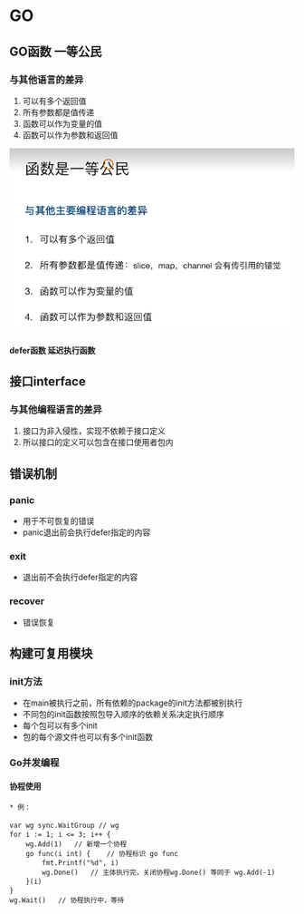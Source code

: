 # GO

## GO函数 一等公民

### 与其他语言的差异

1. 可以有多个返回值
2. 所有参数都是值传递
3. 函数可以作为变量的值
4. 函数可以作为参数和返回值

![text](./resource/go函数差异.png)

#### defer函数 延迟执行函数

## 接口interface

### 与其他编程语言的差异

1. 接口为非入侵性，实现不依赖于接口定义
2. 所以接口的定义可以包含在接口使用者包内

## 错误机制

### panic

* 用于不可恢复的错误
* panic退出前会执行defer指定的内容

### exit

* 退出前不会执行defer指定的内容

### recover

* 错误恢复

## 构建可复用模块

### init方法

* 在main被执行之前，所有依赖的package的init方法都被别执行
* 不同包的init函数按照包导入顺序的依赖关系决定执行顺序
* 每个包可以有多个init
* 包的每个源文件也可以有多个init函数

### Go并发编程

#### 协程使用

    * 例：

    var wg sync.WaitGroup // wg
    for i := 1; i <= 3; i++ {
        wg.Add(1)   // 新增一个协程
        go func(i int) {    // 协程标识 go func
            fmt.Printf("%d", i)
            wg.Done()   // 主体执行完，关闭协程wg.Done() 等同于 wg.Add(-1)
        }(i)
    }
    wg.Wait()   // 协程执行中，等待
